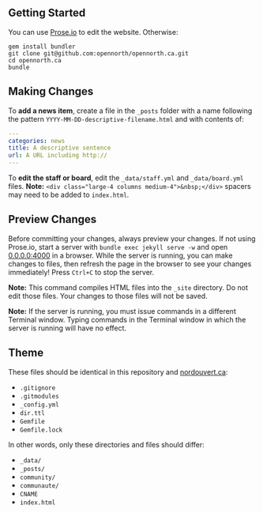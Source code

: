 ## Getting Started

You can use [Prose.io](http://prose.io/#opennorth/opennorth.ca/) to edit the website. Otherwise:

```
gem install bundler
git clone git@github.com:opennorth/opennorth.ca.git
cd opennorth.ca
bundle
```

## Making Changes

To **add a news item**, create a file in the `_posts` folder with a name following the pattern `YYYY-MM-DD-descriptive-filename.html` and with contents of:

```yaml
---
categories: news
title: A descriptive sentence
url: A URL including http://
---
```

To **edit the staff or board**, edit the `_data/staff.yml` and `_data/board.yml` files. **Note:** `<div class="large-4 columns medium-4">&nbsp;</div>` spacers may need to be added to `index.html`.

## Preview Changes

Before committing your changes, always preview your changes. If not using Prose.io, start a server with `bundle exec jekyll serve -w` and open [0.0.0.0:4000](http://0.0.0.0:4000) in a browser. While the server is running, you can make changes to files, then refresh the page in the browser to see your changes immediately! Press `Ctrl+C` to stop the server.

**Note:** This command compiles HTML files into the `_site` directory. Do not edit those files. Your changes to those files will not be saved.

**Note:** If the server is running, you must issue commands in a different Terminal window. Typing commands in the Terminal window in which the server is running will have no effect.

## Theme

These files should be identical in this repository and [nordouvert.ca](https://github.com/opennorth/nordouvert.ca/):

* `.gitignore`
* `.gitmodules`
* `_config.yml`
* `dir.ttl`
* `Gemfile`
* `Gemfile.lock`

In other words, only these directories and files should differ:

* `_data/`
* `_posts/`
* `community/`
* `communaute/`
* `CNAME`
* `index.html`
